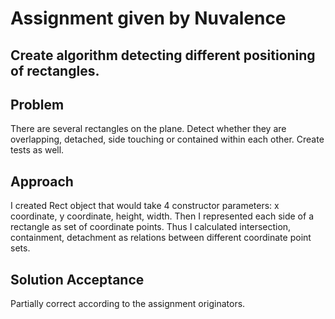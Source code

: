 Assignment given by Nuvalence
=============================

## Create algorithm detecting different positioning of rectangles.

Problem
--------

There are several rectangles on the plane. Detect whether they are overlapping, detached, side touching or contained within each other. Create tests as well.

Approach
--------

I created Rect object that would take 4 constructor parameters: x coordinate, y coordinate, height, width. Then I represented each side of a rectangle as set of coordinate points. Thus I calculated intersection, containment, detachment as relations between different coordinate point sets.

## Solution Acceptance
Partially correct according to the assignment originators.